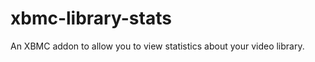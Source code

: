 xbmc-library-stats
==================

An XBMC addon to allow you to view statistics about your video library.
